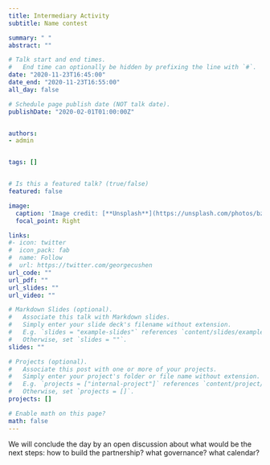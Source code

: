 ```yaml
---
title: Intermediary Activity 
subtitle: Name contest

summary: " "
abstract: ""

# Talk start and end times.
#   End time can optionally be hidden by prefixing the line with `#`.
date: "2020-11-23T16:45:00"
date_end: "2020-11-23T16:55:00"
all_day: false

# Schedule page publish date (NOT talk date).
publishDate: "2020-02-01T01:00:00Z"


authors: 
- admin


tags: []


# Is this a featured talk? (true/false)
featured: false

image:
  caption: 'Image credit: [**Unsplash**](https://unsplash.com/photos/bzdhc5b3Bxs)'
  focal_point: Right

links:
#- icon: twitter
#  icon_pack: fab
#  name: Follow
#  url: https://twitter.com/georgecushen
url_code: ""
url_pdf: ""
url_slides: ""
url_video: ""

# Markdown Slides (optional).
#   Associate this talk with Markdown slides.
#   Simply enter your slide deck's filename without extension.
#   E.g. `slides = "example-slides"` references `content/slides/example-slides.md`.
#   Otherwise, set `slides = ""`.
slides: ""

# Projects (optional).
#   Associate this post with one or more of your projects.
#   Simply enter your project's folder or file name without extension.
#   E.g. `projects = ["internal-project"]` references `content/project/deep-learning/index.md`.
#   Otherwise, set `projects = []`.
projects: []

# Enable math on this page?
math: false
---
```


We will conclude the day by an open discussion about what would be the next steps: how to build the partnership? what governance? what calendar? 
